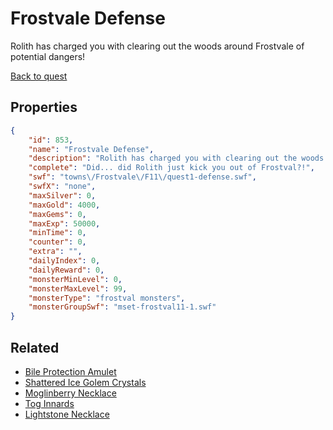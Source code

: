 # Frostvale Defense

Rolith has charged you with clearing out the woods around Frostvale of potential dangers!

[Back to quest](../quests.md)

## Properties

```json
{
    "id": 853,
    "name": "Frostvale Defense",
    "description": "Rolith has charged you with clearing out the woods around Frostvale of potential dangers!",
    "complete": "Did... did Rolith just kick you out of Frostval?!",
    "swf": "towns\/Frostvale\/F11\/quest1-defense.swf",
    "swfX": "none",
    "maxSilver": 0,
    "maxGold": 4000,
    "maxGems": 0,
    "maxExp": 50000,
    "minTime": 0,
    "counter": 0,
    "extra": "",
    "dailyIndex": 0,
    "dailyReward": 0,
    "monsterMinLevel": 0,
    "monsterMaxLevel": 99,
    "monsterType": "frostval monsters",
    "monsterGroupSwf": "mset-frostval11-1.swf"
}
```

## Related

- [Bile Protection Amulet](../items/6323-bile-protection-amulet.md)
- [Shattered Ice Golem Crystals](../items/6324-shattered-ice-golem-crystals.md)
- [Moglinberry Necklace](../items/6325-moglinberry-necklace.md)
- [Tog Innards](../items/6326-tog-innards.md)
- [Lightstone Necklace](../items/6327-lightstone-necklace.md)

